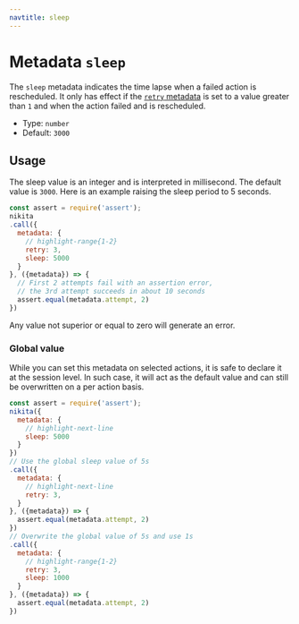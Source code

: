 ```yaml
---
navtitle: sleep
---
```


# Metadata `sleep`

The `sleep` metadata indicates the time lapse when a failed action is rescheduled. It only has effect if the [`retry` metadata](/current/metadata/retry/) is set to a value greater than `1` and when the action failed and is rescheduled.

* Type: `number`
* Default: `3000`

## Usage

The sleep value is an integer and is interpreted in millisecond. The default value is `3000`. Here is an example raising the sleep period to 5 seconds.

```js
const assert = require('assert');
nikita
.call({
  metadata: {
    // highlight-range{1-2}
    retry: 3,
    sleep: 5000
  }
}, ({metadata}) => {
  // First 2 attempts fail with an assertion error,
  // the 3rd attempt succeeds in about 10 seconds
  assert.equal(metadata.attempt, 2)
})
```

Any value not superior or equal to zero will generate an error.

### Global value

While you can set this metadata on selected actions, it is safe to declare it at the session level. In such case, it will act as the default value and can still be overwritten on a per action basis.

```js
const assert = require('assert');
nikita({
  metadata: {
    // highlight-next-line
    sleep: 5000
  }
})
// Use the global sleep value of 5s
.call({
  metadata: {
    // highlight-next-line
    retry: 3,
  }
}, ({metadata}) => {
  assert.equal(metadata.attempt, 2)
})
// Overwrite the global value of 5s and use 1s
.call({
  metadata: {
    // highlight-range{1-2}
    retry: 3,
    sleep: 1000
  }
}, ({metadata}) => {
  assert.equal(metadata.attempt, 2)
})
```
